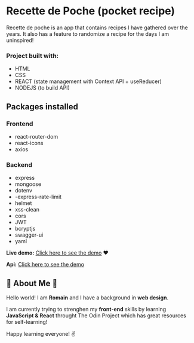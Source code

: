 # Recette de Poche (pocket recipe)

Recette de poche is an app that contains recipes I have gathered over the years. It also has a feature to randomize a recipe for the days I am uninspired!

### Project built with:

- HTML
- CSS
- REACT (state management with Context API + useReducer)
- NODEJS (to build API)

## Packages installed

### Frontend

- react-router-dom
- react-icons
- axios

### Backend

- express
- mongoose
- dotenv
- -express-rate-limit
- helmet
- xss-clean
- cors
- JWT
- bcryptjs
- swagger-ui
- yaml

**Live demo:** [Click here to see the demo](https://romainnm.github.io/recettedepoche) :heart:

**Api:** [Click here to see the demo](https://recette-de-poche.herokuapp.com/api-docs/)

## :cactus: About Me :cactus:

Hello world! I am **Romain** and I have a background in **web design**.

I am currently trying to strenghen my **front-end** skills by learning **JavaScript & React** throught The Odin Project which has great resources for self-learning!

Happy learning everyone! :v:
